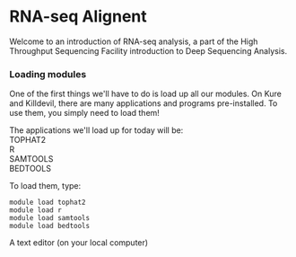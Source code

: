 # RNA-seq Alignent

Welcome to an introduction of RNA-seq analysis, a part of the High Throughput Sequencing Facility introduction to Deep Sequencing Analysis.

### Loading modules

One of the first things we'll have to do is load up all our modules. On Kure and Killdevil, there are many applications and programs pre-installed. To use them, you simply need to load them!

The applications we'll load up for today will be:   
TOPHAT2   
R   
SAMTOOLS   
BEDTOOLS   

To load them, type:
```
module load tophat2
module load r
module load samtools
module load bedtools
```






A text editor (on your local computer)

